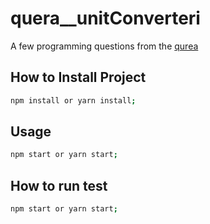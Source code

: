 # quera__unitConverteri

A few programming questions from the [qurea](https://quera.ir/contest/assignments/32012/problems/107346)


## How to Install  Project
```bash
npm install or yarn install;
```
## Usage

```bash
npm start or yarn start;
```

## How to run test
```bash
npm start or yarn start;
```

